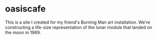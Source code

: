 # oasiscafe 
This is a site I created for my friend's Burning Man art installation. We're constructing a life-size representation of the lunar module that landed on the moon in 1969.
